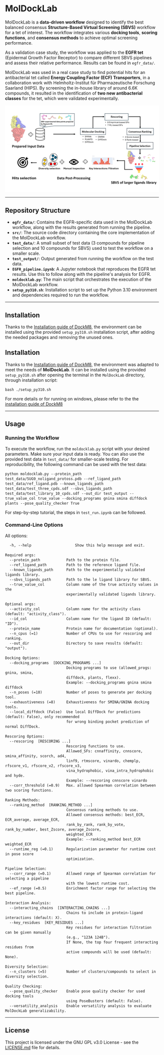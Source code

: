 # MolDockLab

MolDockLab is a **data-driven workflow** designed to identify the best balanced consensus **Structure-Based Virtual Screening (SBVS)** workflow for a tet of interest. The workflow integrates various **docking tools**, **scoring functions**, and **consensus methods** to achieve optimal screening performance.

As a validation case study, the workflow was applied to the **EGFR tet** (Epidermal Growth Factor Receptor) to compare different SBVS pipelines and assess their relative performance. Results can be found in `egfr_data/`.

MolDockLab was used in a real case study to find potential hits for an antibacterial tet called **Energy Coupling Factor (ECF) Transporters**, in a collaboration work with Helmholtz-Institut für Pharmazeutische Forschung Saarland (HIPS). By screening the in-house library of around 6.6K compounds, it resulted in the identification of **two new antibacterial classes** for the tet, which were validated experimentally.


<p align="center">
  <img src="moldocklab_fig.png" alt="MolDockLab Workflow Diagram">
</p>

---

## Repository Structure

- **`egfr_data/`**: Contains the EGFR-specific data used in the MolDockLab workflow, along with the results generated from running the pipeline.
- **`src/`**: The source code directory containing the core implementation of the MolDockLab workflow.
- **`test_data/`**: A small subset of test data (3 compounds for pipeline selection and 10 compounds for SBVS) used to test the workflow on a smaller scale.
- **`test_output/`**: Output generated from running the workflow on the test data.
- **`EGFR_pipeline.ipynb`**: A Jupyter notebook that reproduces the EGFR tet results. Use this to follow along with the pipeline's analysis for EGFR.
- **`moldocklab.py`**: The main script that orchestrates the execution of the MolDockLab workflow.
- **`setup_py310.sh`**: Installation script to set up the Python 3.10 environment and dependencies required to run the workflow.

---

## Installation

Thanks to the [Installation guide of DockM8](https://github.com/DrugBud-Suite/DockM8/blob/main/DockM8_Installation_Guide.pdf), the environment can be installed using the provided `setup_py310.sh` installation script, after adding the needed packages and removing the unused ones.

## Installation

Thanks to the [Installation guide of DockM8](https://github.com/DrugBud-Suite/DockM8/blob/main/DockM8_Installation_Guide.pdf), the environment was adapted to meet the needs of **MolDockLab**. It can be installed using the provided `setup_py310.sh` after opening the terminal in the `MolDockLab` directory, through installation script:

```
bash ./setup_py310.sh
```
For more details or for running on windows, please refer to the the [installation guide of DockM8](https://github.com/DrugBud-Suite/DockM8/blob/main/DockM8_Installation_Guide.pdf)

---
## Usage

### Running the Workflow

To execute the workflow, run the `moldocklab.py` script with your desired parameters. Make sure your input data is ready. You can also use the provided test data in `test_data/` for smaller-scale testing. For reproducibility, the following command can be used with the test data:

```
python moldocklab.py --protein_path test_data/5UG9_noligand_protoss.pdb --ref_ligand_path test_data/ref_ligand.pdb --known_ligands_path test_data/test_three_cpds.sdf --sbvs_ligands_path test_data/test_library_10_cpds.sdf --out_dir test_output --true_value_col true_value --docking_programs gnina smina diffdock plants --pose_quality_checker True 
```
For step-by-step tutorial, the steps in `test_run.ipynb` can be followed.

### Command-Line Options

All options:
```
  -h, --help                    Show this help message and exit.

Required args:
  --protein_path            Path to the protein file.
  --ref_ligand_path         Path to the reference ligand file.
  --known_ligands_path      Path to the experimentally validated ligands library.
  --sbvs_ligands_path       Path to the le ligand library for SBVS.
  --true_value_col          Column name of the true activity values in the 
                            experimentally validated ligands library.

Optional args:
  --activity_col            Column name for the activity class (default: "activity_class").
  --id_col                  Column name for the ligand ID (default: "ID").
  --protein_name            Protein name for documentation (optional).
  --n_cpus (=1)             Number of CPUs to use for rescoring and ranking.
  --out_dir                 Directory to save results (default: "output").

Docking Options:
  --docking_programs  [DOCKING_PROGRAMS ...]
                            Docking programs to use (allowed_progs: gnina, smina, 
                            diffdock, plants, flexx).
                            Example: --docking_programs gnina smina diffdock
  --n_poses (=10)           Number of poses to generate per docking tool.
  --exhaustiveness (=8)     Exhaustiveness for SMINA/GNINA docking tools.
  --local_diffdock (False)  Use local DiffDock for predictions (default: False), only recommended 
                            for wrong binding pocket prediction of normal DiffDock.

Rescoring Options:
  --rescoring  [RESCORING ...] 
                            Rescoring functions to use.
                            Allowed_SFs: cnnaffinity, cnnscore, smina_affinity, scorch, ad4, 
                            linf9, rtmscore, vinardo, chemplp, rfscore_v1, rfscore_v2, rfscore_v3, 
                            vina_hydrophobic, vina_intra_hydrophobic and hyde.
                            Example: --rescoring cnnscore vinardo
  --corr_threshold (=0.9)   Max. allowed Spearman correlation between two scoring functions.

Ranking Methods:
  --ranking_method  [RANKING_METHOD ...]
                            Consensus ranking methods to use. 
                            Allowed consensus methods: best_ECR, ECR_average, average_ECR, 
                            rank_by_rank, rank_by_vote, rank_by_number, best_Zscore, average_Zscore, 
                            weighted_ECR
                            Example: --ranking_method best_ECR weighted_ECR
  --runtime_reg (=0.1)      Regularization parameter for runtime cost in pose score 
                            optimization.

Pipeline Selection:
  --corr_range (=0.1)       Allowed range of Spearman correlation for selecting a pipeline 
                            with the lowest runtime cost.
  --ef_range (=0.5)         Enrichment factor range for selecting the best pipeline.

Interaction Analysis:
  --interacting_chains  [INTERACTING_CHAINS ...]
                            Chains to include in protein-ligand interactions (default: X).
  --key_residues  [KEY_RESIDUES ...]
                            Key residues for interaction filtration can be given manually 
                            (e.g., "123A 124B"). 
                            If None, the top four frequent interacting residues from 
                            active compounds will be used (default: None).

Diversity Selection:
  --n_clusters (=5)         Number of clusters/compounds to select in diversity selection.

Quality Checking:
  --pose_quality_checker    Enable pose quality checker for used docking tools
                            using PoseBusters (default: False).
  --versatility_analysis    Enable versatility analysis to evaluate MolDockLab generalizability.
```
---
## License

This project is licensed under the GNU GPL v3.0 License - see the [LICENSE.md](https://https://github.com/volkamerlab/ECFT-VS-pipeline/blob/main/LICENSE) file for details.